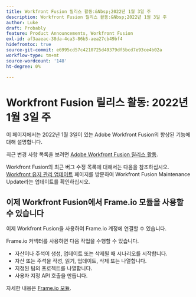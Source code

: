 ```yaml
---
title: Workfront Fusion 릴리스 활동:&Nbsp;2022년 1월 3일 주
description: Workfront Fusion 릴리스 활동:&Nbsp;2022년 1월 3일 주
author: Luke
draft: Probably
feature: Product Announcements, Workfront Fusion
exl-id: af3aaeac-38da-4ca3-86b5-aea27cb49bf4
hidefromtoc: true
source-git-commit: e6995cd57c4210725d49379df5bcd7e93ce4b02a
workflow-type: tm+mt
source-wordcount: '148'
ht-degree: 0%

---
```


# Workfront Fusion 릴리스 활동: 2022년 1월 3일 주

이 페이지에서는 2022년 1월 3일이 있는 Adobe Workfront Fusion의 향상된 기능에 대해 설명합니다.

최근 변경 사항 목록을 보려면 [Adobe Workfront Fusion 릴리스 활동](../../../product-announcements/product-releases/fusion-release-activity/fusion-release-activity.md).

Workfront Fusion의 최근 버그 수정 목록에 대해서는 다음을 참조하십시오. [Workfront 유지 관리 업데이트](https://experienceleague.adobe.com/docs/workfront-known-issues/releases/current-updates.html) 페이지를 방문하여 Workfront Fusion Maintenance Update라는 업데이트를 확인하십시오.

## 이제 Workfront Fusion에서 Frame.io 모듈을 사용할 수 있습니다

이제 Workfront Fusion을 사용하여 Frame.io 계정에 연결할 수 있습니다.

Frame.io 커넥터를 사용하면 다음 작업을 수행할 수 있습니다.

* 자산이나 주석이 생성, 업데이트 또는 삭제될 때 시나리오를 시작합니다.
* 자산 또는 주석을 작성, 읽기, 업데이트, 삭제 또는 나열합니다.
* 지정된 팀의 프로젝트를 나열합니다.
* 사용자 지정 API 호출을 만듭니다.

자세한 내용은 [Frame.io 모듈](../../../workfront-fusion/apps-and-their-modules/frame-io-modules.md).
